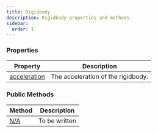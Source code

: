 ```yaml
---
title: Rigidbody
description: Rigidbody properties and methods.
sidebar:
  order: 1
---
```


### Properties

| Property | Description                    |
|-------------------------------------------------------------------------------|---------------------------------------------------------------------------|
| [acceleration](/JulGame.jl/reference/rigidbody/properties/acceleration/)           | The acceleration of the rigidbody. |

### Public Methods

| Method | Description |
|-----------------------------------------------------------------------|---------------|
| [N/A]() | To be written |